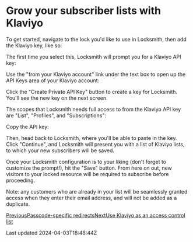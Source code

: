 # Grow your subscriber lists with Klaviyo

To get started, navigate to the lock you'd like to use in Locksmith, then add the Klaviyo key, like so:

The first time you select this, Locksmith will prompt you for a Klaviyo API key:

Use the "from your Klaviyo account" link under the text box to open up the API Keys area of your Klaviyo account:

Click the "Create Private API Key" button to create a key for Locksmith. You'll see the new key on the next screen.

The scopes that Locksmith needs full access to from the Klaviyo API key are "List", "Profiles", and "Subscriptions":

Copy the API key:

Then, head back to Locksmith, where you'll be able to paste in the key. Click "Continue", and Locksmith will present you with a list of Klaviyo lists, to which your new subscribers will be saved.

Once your Locksmith configuration is to your liking (don't forget to customize the prompt!), hit the "Save" button. From here on out, new visitors to your locked resource will be required to subscribe before proceeding.

Note: any customers who are already in your list will be seamlessly granted access when they enter their email address, and will not be added as a duplicate.

[PreviousPasscode-specific redirects](/tutorials/more/passcode-specific-redirects)[NextUse Klaviyo as an access control list](/tutorials/more/use-klaviyo-as-an-access-control-list)

Last updated 2024-04-03T18:48:44Z